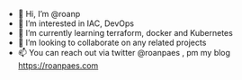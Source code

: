 - 👋 Hi, I’m @roanp
- 👀 I’m interested in IAC, DevOps 
- 🌱 I’m currently learning terraform, docker and Kubernetes
- 💞️ I’m looking to collaborate on any related projects
- 📫 You can reach out via twitter @roanpaes , pm my blog https://roanpaes.com

<!---
roanp/roanp is a ✨ special ✨ repository because its `README.md` (this file) appears on your GitHub profile.
You can click the Preview link to take a look at your changes.
--->
